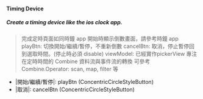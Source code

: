 #### Timing Device   

##### Create a timing device like the ios clock app.

> 完成定時頁面如同時鐘 app
> 開始時顯示倒數畫面，請參考時鐘 app
> playBtn: 切換開始/繼續/暫停，不重新倒數
> cancelBtn: 取消，停止暫停回到選取時間。(停止時必須 disable)
> viewModel: 已經實作pickerView
> 專注在定時時間的 Combine 資料流與事件流的轉換
> 可參考 Combine.Operator: scan, map, filter 等

- |開始/繼續/暫停|: playBtn (ConcentricCircleStyleButton)
- |取消|: cancelBtn (ConcentricCircleStyleButton)
